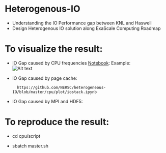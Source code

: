 # Heterogenous-IO
* Understanding the IO Performance gap between KNL and Haswell
* Design Heterogenous IO solution along ExaScale Computing Roadmap

# To visualize the result: 

* IO Gap caused by CPU frequencies [Notebook](https://github.com/NERSC/heterogeneous-IO/blob/master/cpu/plot/hio.ipynb):
	Example:	
	![Alt text](https://cloud.githubusercontent.com/assets/1396867/25308126/2d8d406e-2763-11e7-88f5-323c7e73b7b5.png)
* IO Gap caused by page cache:

		https://github.com/NERSC/heterogeneous-IO/blob/master/cpu/plot/iostack.ipynb
		
* IO Gap caused by MPI and HDF5:


# To reproduce the result:

* cd cpu/script

* sbatch master.sh
